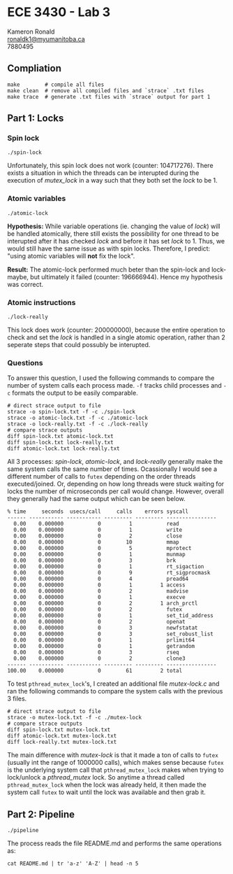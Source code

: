 # ECE 3430 - Lab 3

Kameron Ronald  
ronaldk1@myumanitoba.ca  
7880495

## Compliation

```shell
make        # compile all files
make clean  # remove all compiled files and `strace` .txt files
make trace  # generate .txt files with `strace` output for part 1
```

## Part 1: Locks

### Spin lock

```shell
./spin-lock
```

Unfortunately, this spin lock does not work (counter: 104717276). There exists a situation in which
the threads can be interupted during the execution of *mutex_lock* in a way such that they both set
the *lock* to be 1.

### Atomic variables

```shell
./atomic-lock
```

**Hypothesis:** While variable operations (ie. changing the value of *lock*) will be handled
atomically, there still exists the possibility for one thread to be interupted after it has checked
*lock* and before it has set *lock* to 1. Thus, we would still have the same issue as with spin locks.
Therefore, I predict: "using atomic variables will **not** fix the lock".

**Result:** The atomic-lock performed much beter than the spin-lock and lock-maybe, but ultimately
it failed (counter: 196666944). Hence my hypothesis was correct.

### Atomic instructions

```shell
./lock-really
```

This lock does work (counter: 200000000), because the entire operation to check and set the *lock*
is handled in a single atomic operation, rather than 2 seperate steps that could possubly be interupted.

### Questions

To answer this question, I used the following commands to compare the number of system calls each
process made. `-f` tracks child processes and `-c` formats the output to be easily comparable.

```shell
# direct strace output to file
strace -o spin-lock.txt -f -c ./spin-lock
strace -o atomic-lock.txt -f -c ./atomic-lock
strace -o lock-really.txt -f -c ./lock-really
# compare strace outputs
diff spin-lock.txt atomic-lock.txt
diff spin-lock.txt lock-really.txt
diff atomic-lock.txt lock-really.txt
```

All 3 processes: *spin-lock*, *atomic-lock*, and *lock-really* generally make the same system calls
the same number of times. Ocassionally I would see a different number of calls to `futex` depending on
the order threads executed/joined. Or, depending on how long threads were stuck waiting for locks the
number of microseconds per call would change. However, overall they generally had the same output
which can be seen below.

```
% time     seconds  usecs/call     calls    errors syscall
------ ----------- ----------- --------- --------- ----------------
  0.00    0.000000           0         1           read
  0.00    0.000000           0         1           write
  0.00    0.000000           0         2           close
  0.00    0.000000           0        10           mmap
  0.00    0.000000           0         5           mprotect
  0.00    0.000000           0         1           munmap
  0.00    0.000000           0         3           brk
  0.00    0.000000           0         1           rt_sigaction
  0.00    0.000000           0         9           rt_sigprocmask
  0.00    0.000000           0         4           pread64
  0.00    0.000000           0         1         1 access
  0.00    0.000000           0         2           madvise
  0.00    0.000000           0         1           execve
  0.00    0.000000           0         2         1 arch_prctl
  0.00    0.000000           0         2           futex
  0.00    0.000000           0         1           set_tid_address
  0.00    0.000000           0         2           openat
  0.00    0.000000           0         3           newfstatat
  0.00    0.000000           0         3           set_robust_list
  0.00    0.000000           0         1           prlimit64
  0.00    0.000000           0         1           getrandom
  0.00    0.000000           0         3           rseq
  0.00    0.000000           0         2           clone3
------ ----------- ----------- --------- --------- ----------------
100.00    0.000000           0        61         2 total
```

To test `pthread_mutex_lock`'s, I created an additional file *mutex-lock.c* and ran the following
commands to compare the system calls with the previous 3 files.

```shell
# direct strace output to file
strace -o mutex-lock.txt -f -c ./mutex-lock
# compare strace outputs
diff spin-lock.txt mutex-lock.txt
diff atomic-lock.txt mutex-lock.txt
diff lock-really.txt mutex-lock.txt
```

The main difference with *mutex-lock* is that it made a ton of calls to `futex` (usually int the
range of 1000000 calls), which makes sense because `futex` is the underlying system call that
`pthread_mutex_lock` makes when trying to lock/unlock a *pthread_mutex* lock. So anytime a thread
called `pthread_mutex_lock` when the lock was already held, it then made the system call `futex` to
wait until the lock was available and then grab it.


## Part 2: Pipeline

```shell
./pipeline
```

The process reads the file README.md and performs the same operations as:

```shell
cat README.md | tr 'a-z' 'A-Z' | head -n 5
```
